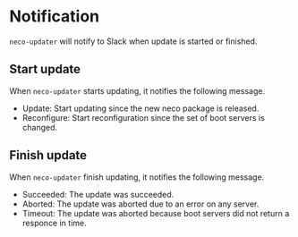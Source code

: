 Notification
============

`neco-updater` will notify to Slack when update is started or finished.

Start update
------------

When `neco-updater` starts updating, it notifies the following message.

* Update: Start updating since the new neco package is released.
* Reconfigure: Start reconfiguration since the set of boot servers is changed.

Finish update
-------------

When `neco-updater` finish updating, it notifies the following message.

* Succeeded: The update was succeeded.
* Aborted: The update was aborted due to an error on any server.
* Timeout: The update was aborted because boot servers did not return a responce in time. 
